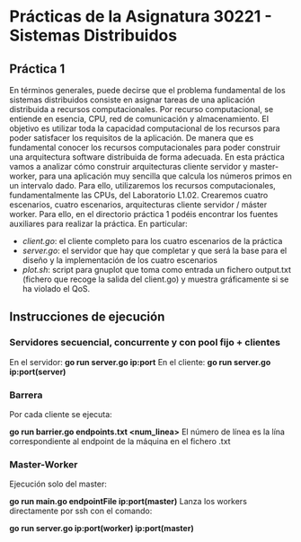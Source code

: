 # Prácticas de la Asignatura 30221 - Sistemas Distribuidos
## Práctica 1
En términos generales, puede decirse que el problema fundamental de los sistemas distribuidos consiste en asignar tareas de una aplicación distribuida a recursos computacionales. Por recurso computacional, se entiende en esencia, CPU, red de comunicación y almacenamiento. El objetivo es utilizar toda la capacidad computacional de los recursos para poder satisfacer los requisitos de la aplicación. De manera que es fundamental conocer los recursos computacionales para poder construir una arquitectura software distribuida de forma adecuada. En esta práctica vamos a analizar cómo construir arquitecturas cliente servidor y master-worker, para una aplicación muy sencilla que calcula los números primos en un intervalo dado. Para ello, utilizaremos los recursos computacionales, fundamentalmente las CPUs, del Laboratorio L1.02. Crearemos cuatro escenarios, cuatro escenarios, arquitecturas cliente servidor / máster worker. Para ello, en el directorio práctica 1 podéis encontrar los fuentes auxiliares para realizar la práctica. En particular:
- *client.go*: el cliente completo para los cuatro escenarios de la práctica
- *server.go*: el servidor que hay que completar y que será la base para el diseño y la implementación de los cuatro escenarios
- *plot.sh*: script para gnuplot que toma como entrada un fichero output.txt (fichero que recoge la salida del client.go) y muestra gráficamente si se ha violado el QoS.


## Instrucciones de ejecución
### Servidores secuencial, concurrente y con pool fijo + clientes
En el servidor: **go run server.go ip:port**
En el cliente: **go run server.go ip:port(server)**

### Barrera
Por cada cliente se ejecuta:

**go run barrier.go endpoints.txt <num_linea>** 
El número de línea es la lína correspondiente al endpoint de la máquina en el fichero .txt

### Master-Worker
Ejecución solo del master: 

**go run main.go endpointFile ip:port(master)**
Lanza los workers directamente por ssh con el comando: 

**go run server.go ip:port(worker) ip:port(master)**
